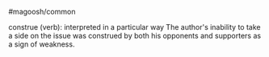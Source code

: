 #magoosh/common

construe (verb): interpreted in a particular way 
The author's inability to take a side on the issue was construed by both his opponents and supporters as 
a sign of weakness. 
